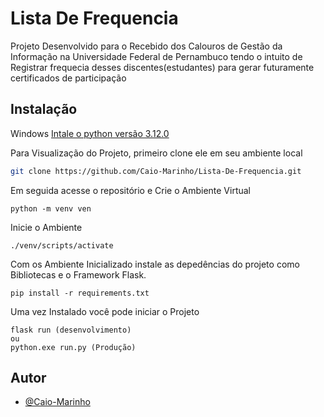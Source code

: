# Lista De Frequencia

Projeto Desenvolvido para o
Recebido dos Calouros de Gestão da Informação na Universidade Federal de Pernambuco
tendo o intuito de Registrar frequecia desses discentes(estudantes) 
para gerar futuramente certificados de participação 

## Instalação

Windows
[Intale o python versão 3.12.0](https://www.python.org/downloads/release/python-3120/)
    
Para Visualização do Projeto, primeiro clone ele em seu ambiente local

```bash
git clone https://github.com/Caio-Marinho/Lista-De-Frequencia.git
```

Em seguida acesse o repositório e Crie o Ambiente Virtual

```
python -m venv ven
```
Inicie o Ambiente
```
./venv/scripts/activate
```
Com os Ambiente Inicializado instale as depedências do projeto como Bibliotecas e o Framework Flask.
```
pip install -r requirements.txt
```
Uma vez Instalado você pode iniciar o Projeto
    
```
flask run (desenvolvimento)
ou
python.exe run.py (Produção)
```
    
## Autor

- [@Caio-Marinho](https://github.com/Caio-Marinho)

